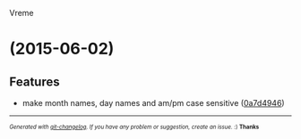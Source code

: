 <a name="">Vreme</a>
#  (2015-06-02)


## Features

- make month names, day names and am/pm case sensitive
  ([0a7d4946](https://github.com/stojanovic/vreme/commit/0a7d49463f3ce258bf750bcd6bc3b5aa6f8696b9))



---
<sub><sup>*Generated with [git-changelog](https://github.com/rafinskipg/git-changelog). If you have any problem or suggestion, create an issue.* :) **Thanks** </sub></sup>